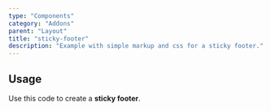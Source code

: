 ```yaml
---
type: "Components"
category: "Addons"
parent: "Layout"
title: "sticky-footer"
description: "Example with simple markup and css for a sticky footer."
---
```


## Usage

Use this code to create a **sticky footer**.

<demo>
  <div class="gatsby_demo_item toggle" data-iframe="iframe/components/addons/layout/sticky-footer">
  </div>
</demo>
